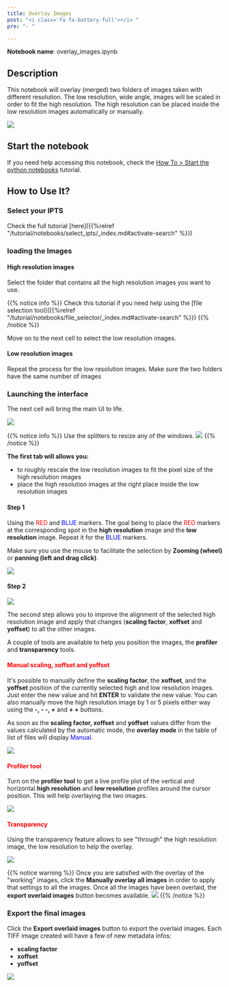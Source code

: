 ```yaml
---
title: Overlay Images
post: "<i class='fa fa-battery-full'></i> "
pre: "- "

---
```


**Notebook name**: overlay_images.ipynb

## Description

This notebook will overlay (merged) two folders of images taken with different resolution. The low resolution, wide
angle, images will be scaled in order to fit the high resolution. The high resolution can be placed inside the low
resolution images automatically or manually.

<img src='/tutorial/notebooks/overlay_images/images/preview_of_application.png' />

## Start the notebook

If you need help accessing this notebook, check the [How To > Start the python
notebooks](/en/tutorial/how_to_start_notebooks) tutorial.

## How to Use It?

### Select your IPTS

Check the full tutorial [here]({{%relref "/tutorial/notebooks/select_ipts/_index.md#activate-search" %}})</i>

### loading the Images

#### High resolution images

Select the folder that contains all the high resolution images you want to use.

{{% notice info %}}
Check this tutorial if you need help using the 
[file selection tool]({{%relref "/tutorial/notebooks/file_selector/_index.md#activate-search" %}})
{{% /notice %}}

Move on to the next cell to select the low resolution images.

#### Low resolution images

Repeat the process for the low resolution images. Make sure the two folders have the same number of images

### Launching the interface

The next cell will bring the main UI to life. 

<img src='/tutorial/notebooks/overlay_images/images/preview_of_ui.png' />

{{% notice info %}}
Use the splitters to resize any of the windows.
<img src='/tutorial/notebooks/overlay_images/images/resizing.gif' />
{{% /notice %}}

**The first tab will allows you:**
 
  * to roughly rescale the low resolution images to fit the pixel size of the high
resolution images
  * place the high resolution images at the right place inside the low resolution images

#### Step 1

Using the <span style="color: red">RED</span> and <span style="color: blue">BLUE</span> markers.
The goal being to place the <span style="color: red">RED</span> markers at the corresponding spot in the **high 
resolution** image and the **low resolution** image. Repeat it for the <span style="color: blue">BLUE</span> markers.

Make sure you use the mouse to facilitate the selection by **Zooming (wheel)** or **panning (left and drag click)**.

<img src='/tutorial/notebooks/overlay_images/images/auto_align.gif' />

#### Step 2

<img src='/tutorial/notebooks/overlay_images/images/step2_preview.png' />

The second step allows you to improve the alignment of the selected high resolution image and apply that changes 
(**scaling factor**, **xoffset** and **yoffset**) to all the other images. 

A couple of tools are available to help you position the images, the **profiler** and  **transparency** tools.

<h4><span style="color: red"> Manual scaling, xoffset and yoffset</span></h4>

It's possible to manually define the **scaling factor**, the **xoffset**, and the **yoffset** position of the 
currently selected high and low resolution images. Just enter the new value and hit **ENTER** to validate the new
value. You can also manually move the high resolution image by 1 or 5 pixels either way using the **-, - -, +** and 
**+ +** buttons. 

As soon as the **scaling factor, xoffset** and **yoffset** values differ from the values calculated by the automatic 
mode, the **overlay mode** in the table of list of files will display <span style="color: blue">Manual</span>.

<img src='/tutorial/notebooks/overlay_images/images/manual_overlay.gif' />

<h4><span style="color: red">Profiler tool</span></h4>

Turn on the **profiler tool** to get a live profile plot of the vertical and horizontal **high resolution** and **low resolution** profiles
around the cursor position. This will help overlaying the two images.

<img src='/tutorial/notebooks/overlay_images/images/profiler.gif' />

<h4><span style="color: red">Transparency</span></h4>
  
Using the transparency feature allows to see "through" the high resolution image, the low resolution to help the
overlay. 

<img src='/tutorial/notebooks/overlay_images/images/transparency.gif' />

{{% notice warning %}}
Once you are satisfied with the overlay of the "working" images, click the **Manually overlay all images** in order
to apply that settings to all the images. Once all the images have been overlaid, the **export overlaid images** button
becomes available.
<img src='/tutorial/notebooks/overlay_images/images/manually_overlaid_all_images.gif' />
{{% /notice %}}

### Export the final images

Click the **Export overlaid images** button to export the overlaid images. Each TIFF image created will have a few
of new metadata infos:

 * **scaling factor**
 * **xoffset**
 * **yoffset** 
 
<img src='/tutorial/notebooks/overlay_images/images/metadata_list.png' />
 